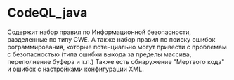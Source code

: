 # CodeQL_java
Содержит набор правил по Информационной безопасности, разделенные по типу CWE.
А также набор правил по поиску ошибок рограммирования, которые потенциально могут привести с проблемам с безопасностью (типа ошибки выхода за пределы массива, переполнение буфера и т.п.)
Также есть обнаружение "Мертвого кода" и ошибок с настройками конфигурации XML.
